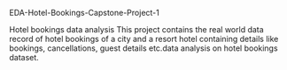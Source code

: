EDA-Hotel-Bookings-Capstone-Project-1

Hotel bookings data analysis This project contains the real world data record of hotel bookings of a city and a resort hotel containing details like bookings, cancellations, guest details etc.data analysis on hotel bookings dataset.
<!---
vivekkatolkar/vivekkatolkar is a ✨ special ✨ repository because its `README.md` (this file) appears on your GitHub profile.
You can click the Preview link to take a look at your changes.
--->

